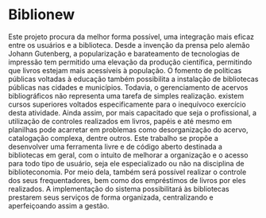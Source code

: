 # Biblionew
Este projeto procura da melhor forma possível, uma integração mais eficaz 
entre os usuários e a biblioteca. Desde a invenção da prensa pelo alemão Johann 
Gutenberg, a popularização e barateamento de tecnologias de impressão tem 
permitido uma elevação da produção científica, permitindo que livros estejam mais 
acessíveis à população. O fomento de políticas públicas voltadas à educação também 
possibilita a instalação de bibliotecas públicas nas cidades e municípios. 
Todavia, o gerenciamento de acervos bibliográficos não representa uma tarefa 
de simples realização. existem cursos superiores voltados especificamente para o 
inequívoco exercício desta atividade. Ainda assim, por mais capacitado que seja o 
profissional, a utilização de controles realizados em livros, papéis e até mesmo em 
planilhas pode acarretar em problemas como desorganização do acervo, catalogação 
complexa, dentre outros. 
Este trabalho se propõe a desenvolver uma ferramenta livre e de código aberto 
destinada a bibliotecas em geral, com o intuito de melhorar a organização e o acesso 
para todo tipo de usuário, seja ele especializado ou não na disciplina de 
biblioteconomia. Por meio dela, também será possível realizar o controle dos seus 
frequentadores, bem como dos empréstimos de livros por eles realizados. 
A implementação do sistema possibilitará às bibliotecas prestarem seus 
serviços de forma organizada, centralizando e aperfeiçoando assim a gestão. 

